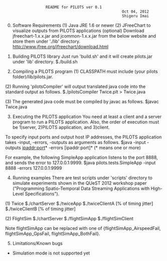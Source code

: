                       README for PILOTS ver 0.1
                                                        Oct 04, 2012
                                                        Shigeru Imai

0. Software Requirements
(1) Java JRE 1.6 or newer
(2) JFreeChart to visualize outputs from PILOTS applications (optional)
  Download jfreechart-1.x.x.jar and jcommon-1.x.x.jar from the below
  website and store them under './lib' directory.
    http://www.jfree.org/jfreechart/download.html


1. Building PILOTS library
Just run 'build.sh' and it will create pilots.jar under 'lib' directory.
  $./build.sh


2. Compiling a PILOTS program
(1) CLASSPATH must include (your pilots folder)/lib/pilots.jar.

(2) Running 'pilotsCompiler' will output translated java code into the
standard output as follows.
  $./pilotsCompiler Twice.plt > Twice.java

(3) The generated java code must be compiled by javac as follows.
  $javac Twice.java


3. Executing the PILOTS application
You need at least a client and a server program to run a PILOTS application.
Also, the order of execution must be 1)server, 2)PILOTS application, and 3)client.

To specify input ports and output host IP addresses, the PILOTS application
takes -input, -errors, -outputs as arguments as follows.
  $java <your PILOTS application> -input <port> -outputs <ipaddr:port>* -errors [ipaddr:port]*
  (* means one or more)

For example, the following SimpleApp application listens to the port 8888, and sends
the error to 127.0.0.1:9999.
  $java pilots.tests.SimpleApp -input 8888 -errors 127.0.0.1:9999


4. Running examples
There are test scripts under 'scripts' directory to simulate experiments
shown in the QUeST 2012 workshop paper ("Programming Spatio-Temporal Data
Streaming Applications with High-Level Specifications").

(1) Twice 
  $./chartServer
  $./twiceApp
  $./twiceClientA [% of timing jitter]
  $./twiceClientB [% of timing jitter]

(2) FlightSim
  $./chartServer
  $./flightSimApp 
  $./flightSimClient

Note flightSimApp can be replaced with one of 
{flightSimApp_AirspeedFail, flightSimApp_GpsFail, flightSimApp_BothFail}.


5. Limitations/Known bugs
- Simulation mode is not supported yet



